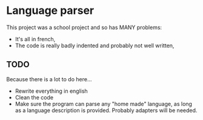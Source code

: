# Language parser

This project was a school project and so has MANY problems:
- It's all in french,
- The code is really badly indented and probably not well written,

## TODO

Because there is a lot to do here...
- Rewrite everything in english
- Clean the code
- Make sure the program can parse any "home made" language, as long
	as a language description is provided. Probably adapters will be needed.

